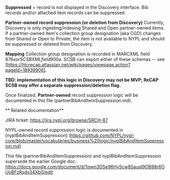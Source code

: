 **Suppressed** = record is not displayed in the Discovery interface. Bib records and/or attached item records can be suppressed.

**Partner-owned record suppression (or deletion from Discovery)**
Currently, Discovery is only ingesting/indexing Shared and Open partner-owned items. If a partner-owned item's collection group designation (aka CGD) changes from Shared or Open to Private, the item is not available to NYPL and should be suppressed or deleted from Discovery.

**Mapping**
Collection group designation is recorded in MARCXML field 876$x or SCSBXML field 900$a. SCSB can export either of these schemas -- see [https://htcrecap.atlassian.net/wiki/pages/viewpage.action?pageId=18939906].

**TBD: implementation of this logic in Discovery may not be MVP; ReCAP SCSB may offer a separate suppression/deletion flag.**

Once finalized, **Partner-owned** record suppression logic will be documented in this file (partnerBibAndItemSuppression.md).

** Related documentation**

JIRA ticket: https://jira.nypl.org/browse/SRCH-87

NYPL-owned record suppression logic is documented in [nyplBibAndItemSuppression] (https://github.com/NYPL/nypl-core/blob/master/vocabularies/business%20logic/nyplBibAndItemSuppression.md)

This file (partnerBibAndItemSuppression) and nyplBibAndItemSuppression supersede the earlier Google doc: https://docs.google.com/document/d/1iswn3DSe96Hy5cw8Sauql9OB88r6OUoBFzRsdx34Xb0/edit
